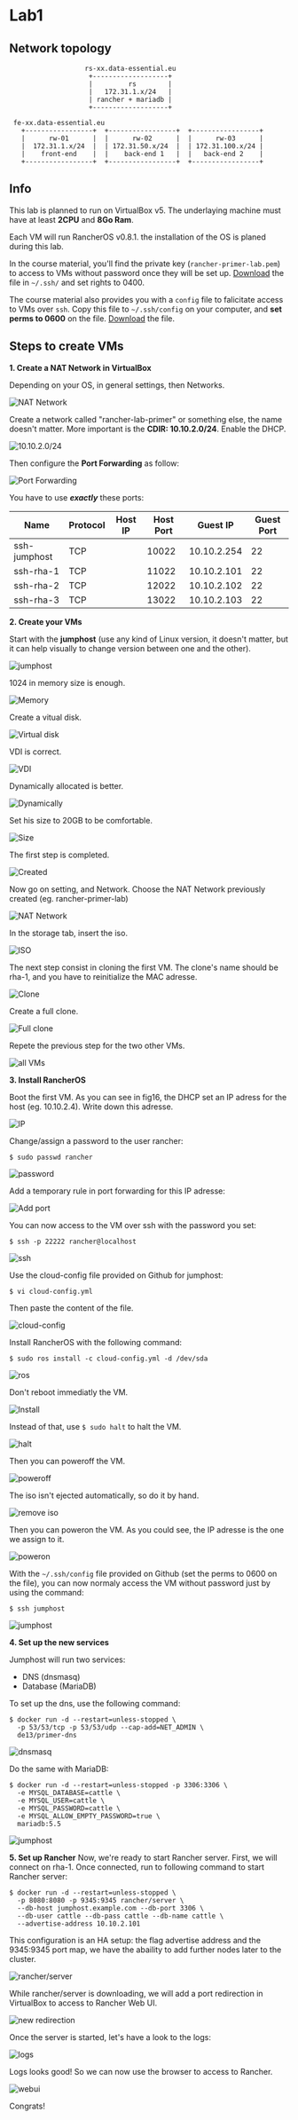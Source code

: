 # Lab1

## Network topology
```
                   rs-xx.data-essential.eu
                    +-------------------+
                    |         rs        |
                    |   172.31.1.x/24   |
                    | rancher + mariadb |
                    +-------------------+

 fe-xx.data-essential.eu
   +-----------------+  +-----------------+  +-----------------+
   |      rw-01      |  |      rw-02      |  |      rw-03      |
   |  172.31.1.x/24  |  | 172.31.50.x/24  |  | 172.31.100.x/24 |
   |    front-end    |  |    back-end 1   |  |   back-end 2    |
   +-----------------+  +-----------------+  +-----------------+
```

## Info
This lab is planned to run on VirtualBox v5. The underlaying machine must have at least **2CPU** and **8Go Ram**.

Each VM will run RancherOS v0.8.1. the installation of the OS is planed during this lab.

In the course material, you'll find the private key (`rancher-primer-lab.pem`) to access to VMs without password once they will be set up. [Download](https://github.com/de13/rancher-primer-lab/blob/master/keys/rancher-primer-lab.pem) the file in `~/.ssh/` and set rights to 0400.

The course material also provides you with a `config` file to falicitate access to VMs over `ssh`. Copy this file to `~/.ssh/config` on your computer, and **set perms to 0600** on the file. [Download](https://github.com/de13/rancher-primer-lab/blob/master/config) the file.

## Steps to create VMs

**1. Create a NAT Network in VirtualBox**

Depending on your OS, in general settings, then Networks.

![NAT Network](https://s3-eu-west-1.amazonaws.com/data-essential-rancher-primer-lab/lab1-old/fig01.png)

Create a network called "rancher-lab-primer" or something else, the name doesn't matter. More important is the **CDIR: 10.10.2.0/24**. Enable the DHCP.

![10.10.2.0/24](https://s3-eu-west-1.amazonaws.com/data-essential-rancher-primer-lab/lab1-old/fig02.png)

Then configure the **Port Forwarding** as follow:

![Port Forwarding](https://s3-eu-west-1.amazonaws.com/data-essential-rancher-primer-lab/lab1-old/fig03.png)

You have to use **_exactly_** these ports:

|Name|Protocol|Host IP|Host Port|Guest IP|Guest Port| 
|---|---|---|---|---|---|
|ssh-jumphost|TCP||10022|10.10.2.254|22|
|ssh-rha-1|TCP||11022|10.10.2.101|22|
|ssh-rha-2|TCP||12022|10.10.2.102|22|
|ssh-rha-3|TCP||13022|10.10.2.103|22|

**2. Create your VMs**

Start with the **jumphost** (use any kind of Linux version, it doesn't matter, but it can help visually to change version between one and the other).

![jumphost](https://s3-eu-west-1.amazonaws.com/data-essential-rancher-primer-lab/lab1-old/fig04.png)

1024 in memory size is enough.

![Memory](https://s3-eu-west-1.amazonaws.com/data-essential-rancher-primer-lab/lab1-old/fig05.png)

Create a vitual disk.

![Virtual disk](https://s3-eu-west-1.amazonaws.com/data-essential-rancher-primer-lab/lab1-old/fig06.png)

VDI is correct.

![VDI](https://s3-eu-west-1.amazonaws.com/data-essential-rancher-primer-lab/lab1-old/fig07.png)

Dynamically allocated is better.

![Dynamically](https://s3-eu-west-1.amazonaws.com/data-essential-rancher-primer-lab/lab1-old/fig08.png)

Set his size to 20GB to be comfortable.

![Size](https://s3-eu-west-1.amazonaws.com/data-essential-rancher-primer-lab/lab1-old/fig09.png)

The first step is completed.

![Created](https://s3-eu-west-1.amazonaws.com/data-essential-rancher-primer-lab/lab1-old/fig10.png)

Now go on setting, and Network. Choose the NAT Network previously created (eg. rancher-primer-lab)

![NAT Network](https://s3-eu-west-1.amazonaws.com/data-essential-rancher-primer-lab/lab1-old/fig11.png)

In the storage tab, insert the iso.

![ISO](https://s3-eu-west-1.amazonaws.com/data-essential-rancher-primer-lab/lab1-old/fig12.png)

The next step consist in cloning the first VM. The clone's name should be rha-1, and you have to reinitialize the MAC adresse.

![Clone](https://s3-eu-west-1.amazonaws.com/data-essential-rancher-primer-lab/lab1-old/fig13.png)

Create a full clone.

![Full clone](https://s3-eu-west-1.amazonaws.com/data-essential-rancher-primer-lab/lab1-old/fig14.png)

Repete the previous step for the two other VMs.

![all VMs](https://s3-eu-west-1.amazonaws.com/data-essential-rancher-primer-lab/lab1-old/fig15.png)

**3. Install RancherOS**

Boot the first VM. As you can see in fig16, the DHCP set an IP adress for the host (eg. 10.10.2.4). Write down this adresse.

![IP](https://s3-eu-west-1.amazonaws.com/data-essential-rancher-primer-lab/lab1-old/fig16.png)

Change/assign a password to the user rancher:

`$ sudo passwd rancher`
 
![password](https://s3-eu-west-1.amazonaws.com/data-essential-rancher-primer-lab/lab1-old/fig17.png)

Add a temporary rule in port forwarding for this IP adresse:

![Add port](https://s3-eu-west-1.amazonaws.com/data-essential-rancher-primer-lab/lab1-old/fig18.png)

You can now access to the VM over ssh with the password you set:

`$ ssh -p 22222 rancher@localhost`

![ssh](https://s3-eu-west-1.amazonaws.com/data-essential-rancher-primer-lab/lab1-old/fig19.png)

Use the cloud-config file provided on Github for jumphost:

`$ vi cloud-config.yml`

Then paste the content of the file.

![cloud-config](https://s3-eu-west-1.amazonaws.com/data-essential-rancher-primer-lab/lab1-old/fig20.png)

Install RancherOS with the following command:

`$ sudo ros install -c cloud-config.yml -d /dev/sda`

![ros](https://s3-eu-west-1.amazonaws.com/data-essential-rancher-primer-lab/lab1-old/fig21.png)

Don't reboot immediatly the VM.

![Install](https://s3-eu-west-1.amazonaws.com/data-essential-rancher-primer-lab/lab1-old/fig22.png)

Instead of that, use `$ sudo halt` to halt the VM.

![halt](https://s3-eu-west-1.amazonaws.com/data-essential-rancher-primer-lab/lab1-old/fig23.png)

Then you can poweroff the VM.

![poweroff](https://s3-eu-west-1.amazonaws.com/data-essential-rancher-primer-lab/lab1-old/fig24.png)

The iso isn't ejected automatically, so do it by hand.

![remove iso](https://s3-eu-west-1.amazonaws.com/data-essential-rancher-primer-lab/lab1-old/fig25.png)

Then you can poweron the VM. As you could see, the IP adresse is the one we assign to it.

![poweron](https://s3-eu-west-1.amazonaws.com/data-essential-rancher-primer-lab/lab1-old/fig26.png)

With the `~/.ssh/config` file provided on Github (set the perms to 0600 on the file), you can now normaly access the VM without password just by using the command:

`$ ssh jumphost`

![jumphost](https://s3-eu-west-1.amazonaws.com/data-essential-rancher-primer-lab/lab1-old/fig27.png)

**4. Set up the new services**

Jumphost will run two services:

 - DNS (dnsmasq)
 - Database (MariaDB)

To set up the dns, use the following command:

```
$ docker run -d --restart=unless-stopped \
  -p 53/53/tcp -p 53/53/udp --cap-add=NET_ADMIN \
  de13/primer-dns
```

![dnsmasq](https://s3-eu-west-1.amazonaws.com/data-essential-rancher-primer-lab/lab1-old/fig28.png)

Do the same with MariaDB:

```
$ docker run -d --restart=unless-stopped -p 3306:3306 \
  -e MYSQL_DATABASE=cattle \
  -e MYSQL_USER=cattle \
  -e MYSQL_PASSWORD=cattle \
  -e MYSQL_ALLOW_EMPTY_PASSWORD=true \
  mariadb:5.5
```

![jumphost](https://s3-eu-west-1.amazonaws.com/data-essential-rancher-primer-lab/lab1-old/fig29.png)

**5. Set up Rancher**
Now, we're ready to start Rancher server. First, we will connect on rha-1. Once connected, run to following command to start Rancher server:

```
$ docker run -d --restart=unless-stopped \
  -p 8080:8080 -p 9345:9345 rancher/server \
  --db-host jumphost.example.com --db-port 3306 \
  --db-user cattle --db-pass cattle --db-name cattle \
  --advertise-address 10.10.2.101
```

This configuration is an HA setup: the flag advertise address and the 9345:9345 port map, we have the abaility to add further nodes later to the cluster.

![rancher/server](https://s3-eu-west-1.amazonaws.com/data-essential-rancher-primer-lab/lab1-old/fig30.png)

While rancher/server is downloading, we will add a port redirection in VirtualBox to access to Rancher Web UI.

![new redirection](https://s3-eu-west-1.amazonaws.com/data-essential-rancher-primer-lab/lab1-old/fig31.png)

Once the server is started, let's have a look to the logs:

![logs](https://s3-eu-west-1.amazonaws.com/data-essential-rancher-primer-lab/lab1-old/fig32.png)

Logs looks good! So we can now use the browser to access to Rancher.

![webui](https://s3-eu-west-1.amazonaws.com/data-essential-rancher-primer-lab/lab1-old/fig33.png)

Congrats!
